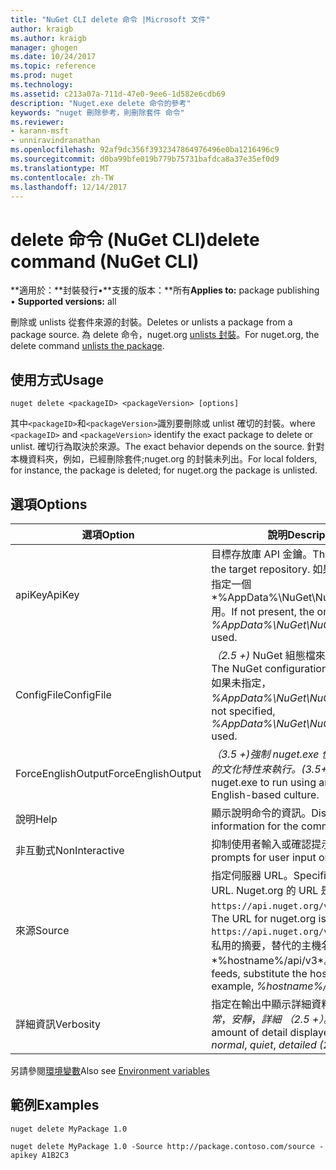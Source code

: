 ```yaml
---
title: "NuGet CLI delete 命令 |Microsoft 文件"
author: kraigb
ms.author: kraigb
manager: ghogen
ms.date: 10/24/2017
ms.topic: reference
ms.prod: nuget
ms.technology: 
ms.assetid: c213a07a-711d-47e0-9ee6-1d582e6cdb69
description: "Nuget.exe delete 命令的參考"
keywords: "nuget 刪除參考，則刪除套件 命令"
ms.reviewer:
- karann-msft
- unniravindranathan
ms.openlocfilehash: 92af9dc356f3932347864976496e0ba1216496c9
ms.sourcegitcommit: d0ba99bfe019b779b75731bafdca8a37e35ef0d9
ms.translationtype: MT
ms.contentlocale: zh-TW
ms.lasthandoff: 12/14/2017
---
```

# <a name="delete-command-nuget-cli"></a><span data-ttu-id="e8b11-104">delete 命令 (NuGet CLI)</span><span class="sxs-lookup"><span data-stu-id="e8b11-104">delete command (NuGet CLI)</span></span>

<span data-ttu-id="e8b11-105">**適用於：**封裝發行&bullet;**支援的版本：**所有</span><span class="sxs-lookup"><span data-stu-id="e8b11-105">**Applies to:** package publishing &bullet; **Supported versions:** all</span></span>

<span data-ttu-id="e8b11-106">刪除或 unlists 從套件來源的封裝。</span><span class="sxs-lookup"><span data-stu-id="e8b11-106">Deletes or unlists a package from a package source.</span></span> <span data-ttu-id="e8b11-107">為 delete 命令，nuget.org [unlists 封裝](../policies/Deleting-Packages.md)。</span><span class="sxs-lookup"><span data-stu-id="e8b11-107">For nuget.org, the delete command [unlists the package](../policies/Deleting-Packages.md).</span></span>

## <a name="usage"></a><span data-ttu-id="e8b11-108">使用方式</span><span class="sxs-lookup"><span data-stu-id="e8b11-108">Usage</span></span>

```
nuget delete <packageID> <packageVersion> [options]
```

<span data-ttu-id="e8b11-109">其中`<packageID>`和`<packageVersion>`識別要刪除或 unlist 確切的封裝。</span><span class="sxs-lookup"><span data-stu-id="e8b11-109">where `<packageID>` and `<packageVersion>` identify the exact package to delete or unlist.</span></span> <span data-ttu-id="e8b11-110">確切行為取決於來源。</span><span class="sxs-lookup"><span data-stu-id="e8b11-110">The exact behavior depends on the source.</span></span> <span data-ttu-id="e8b11-111">針對本機資料夾，例如，已經刪除套件;nuget.org 的封裝未列出。</span><span class="sxs-lookup"><span data-stu-id="e8b11-111">For local folders, for instance, the package is deleted; for nuget.org the package is unlisted.</span></span>

## <a name="options"></a><span data-ttu-id="e8b11-112">選項</span><span class="sxs-lookup"><span data-stu-id="e8b11-112">Options</span></span>

| <span data-ttu-id="e8b11-113">選項</span><span class="sxs-lookup"><span data-stu-id="e8b11-113">Option</span></span> | <span data-ttu-id="e8b11-114">說明</span><span class="sxs-lookup"><span data-stu-id="e8b11-114">Description</span></span> |
| --- | --- |
| <span data-ttu-id="e8b11-115">apiKey</span><span class="sxs-lookup"><span data-stu-id="e8b11-115">ApiKey</span></span> | <span data-ttu-id="e8b11-116">目標存放庫 API 金鑰。</span><span class="sxs-lookup"><span data-stu-id="e8b11-116">The API key for the target repository.</span></span> <span data-ttu-id="e8b11-117">如果不存在，在中指定一個*%AppData%\NuGet\NuGet.Config*用。</span><span class="sxs-lookup"><span data-stu-id="e8b11-117">If not present, the one specified in *%AppData%\NuGet\NuGet.Config* is used.</span></span> |
| <span data-ttu-id="e8b11-118">ConfigFile</span><span class="sxs-lookup"><span data-stu-id="e8b11-118">ConfigFile</span></span> | <span data-ttu-id="e8b11-119">*（2.5 +)* NuGet 組態檔來套用。</span><span class="sxs-lookup"><span data-stu-id="e8b11-119">*(2.5+)* The NuGet configuration file to apply.</span></span> <span data-ttu-id="e8b11-120">如果未指定， *%AppData%\NuGet\NuGet.Config*用。</span><span class="sxs-lookup"><span data-stu-id="e8b11-120">If not specified, *%AppData%\NuGet\NuGet.Config* is used.</span></span> |
| <span data-ttu-id="e8b11-121">ForceEnglishOutput</span><span class="sxs-lookup"><span data-stu-id="e8b11-121">ForceEnglishOutput</span></span> | <span data-ttu-id="e8b11-122">*（3.5 +)*強制 nuget.exe 使用不變，英文的文化特性來執行。</span><span class="sxs-lookup"><span data-stu-id="e8b11-122">*(3.5+)* Forces nuget.exe to run using an invariant, English-based culture.</span></span> |
| <span data-ttu-id="e8b11-123">說明</span><span class="sxs-lookup"><span data-stu-id="e8b11-123">Help</span></span> | <span data-ttu-id="e8b11-124">顯示說明命令的資訊。</span><span class="sxs-lookup"><span data-stu-id="e8b11-124">Displays help information for the command.</span></span> |
| <span data-ttu-id="e8b11-125">非互動式</span><span class="sxs-lookup"><span data-stu-id="e8b11-125">NonInteractive</span></span> | <span data-ttu-id="e8b11-126">抑制使用者輸入或確認提示。</span><span class="sxs-lookup"><span data-stu-id="e8b11-126">Suppresses prompts for user input or confirmations.</span></span> |
| <span data-ttu-id="e8b11-127">來源</span><span class="sxs-lookup"><span data-stu-id="e8b11-127">Source</span></span> | <span data-ttu-id="e8b11-128">指定伺服器 URL。</span><span class="sxs-lookup"><span data-stu-id="e8b11-128">Specifies the server URL.</span></span> <span data-ttu-id="e8b11-129">Nuget.org 的 URL 是`https://api.nuget.org/v3/index.json`。</span><span class="sxs-lookup"><span data-stu-id="e8b11-129">The URL for nuget.org is `https://api.nuget.org/v3/index.json`.</span></span> <span data-ttu-id="e8b11-130">私用的摘要，替代的主機名稱，例如*%hostname%/api/v3*。</span><span class="sxs-lookup"><span data-stu-id="e8b11-130">For private feeds, substitute the host name, for example, *%hostname%/api/v3*.</span></span> |
| <span data-ttu-id="e8b11-131">詳細資訊</span><span class="sxs-lookup"><span data-stu-id="e8b11-131">Verbosity</span></span> | <span data-ttu-id="e8b11-132">指定在輸出中顯示詳細資料的數量：*正常*，*安靜*，*詳細 （2.5 +）*。</span><span class="sxs-lookup"><span data-stu-id="e8b11-132">Specifies the amount of detail displayed in the output: *normal*, *quiet*, *detailed (2.5+)*.</span></span> |

<span data-ttu-id="e8b11-133">另請參閱[環境變數](cli-ref-environment-variables.md)</span><span class="sxs-lookup"><span data-stu-id="e8b11-133">Also see [Environment variables](cli-ref-environment-variables.md)</span></span>

## <a name="examples"></a><span data-ttu-id="e8b11-134">範例</span><span class="sxs-lookup"><span data-stu-id="e8b11-134">Examples</span></span>

```
nuget delete MyPackage 1.0

nuget delete MyPackage 1.0 -Source http://package.contoso.com/source -apikey A1B2C3
```

